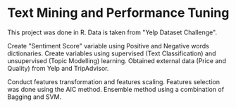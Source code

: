 # Text Mining and Performance Tuning

This project was done in R. Data is taken from "Yelp Dataset Challenge".

Create "Sentiment Score" variable using Positive and Negative words dictionaries. Create variables using supervised (Text Classification) and unsupervised (Topic Modelling) learning. Obtained external data (Price and Quality) from Yelp and TripAdvisor.

Conduct features transformation and features scaling. Features selection was done using the AIC method. Ensemble method using a combination of Bagging and SVM. 
